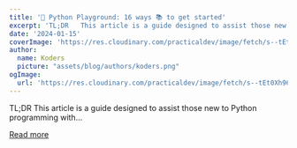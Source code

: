 ```yaml
---
title: '🐍 Python Playground: 16 ways 📚 to get started'
excerpt: 'TL;DR   This article is a guide designed to assist those new to Python programming with...'
date: '2024-01-15'
coverImage: 'https://res.cloudinary.com/practicaldev/image/fetch/s--tEt0Xh96--/c_imagga_scale,f_auto,fl_progressive,h_420,q_66,w_1000/https://dev-to-uploads.s3.amazonaws.com/uploads/articles/byraqw5oiy8jr892fgzs.gif'
author:
  name: Koders
  picture: "assets/blog/authors/koders.png"
ogImage:
  url: 'https://res.cloudinary.com/practicaldev/image/fetch/s--tEt0Xh96--/c_imagga_scale,f_auto,fl_progressive,h_420,q_66,w_1000/https://dev-to-uploads.s3.amazonaws.com/uploads/articles/byraqw5oiy8jr892fgzs.gif'
---
```


TL;DR   This article is a guide designed to assist those new to Python programming with...

[Read more](https://dev.to/taipy/python-playground-16-ways-to-get-started-4fgg)
